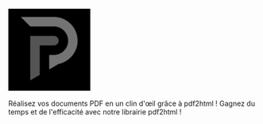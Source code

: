 ![Logo Pdf2Html](./private/src/LogoV2.png)

Réalisez vos documents PDF en un clin d'œil grâce à pdf2html ! Gagnez du temps et de l'efficacité avec notre librairie pdf2html !
